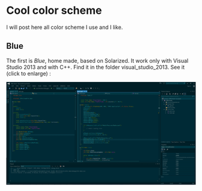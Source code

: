 # Cool color scheme

I will post here all color scheme I use and I like.

## Blue

The first is *Blue*, home made, based on Solarized. It work only with Visual Studio 2013 and with C++. Find it in the folder visual_studio_2013.
See it (click to enlarge) :

![Blue color scheme](https://raw.githubusercontent.com/martin-mh/color-scheme/master/visual_studio_2013/blue.jpg)
